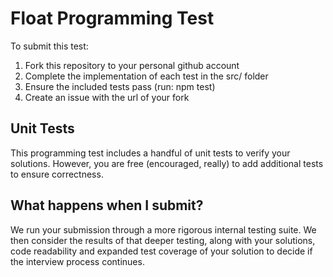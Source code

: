 # Float Programming Test

To submit this test:

1. Fork this repository to your personal github account
2. Complete the implementation of each test in the src/ folder
3. Ensure the included tests pass (run: npm test)
4. Create an issue with the url of your fork

## Unit Tests

This programming test includes a handful of unit tests to verify your solutions. However, you are
free (encouraged, really) to add additional tests to ensure correctness.

## What happens when I submit?

We run your submission through a more rigorous internal testing suite. We then consider
the results of that deeper testing, along with your solutions, code readability and
expanded test coverage of your solution to decide if the interview process continues.